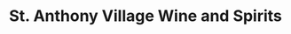 ---
title: "St. Anthony Village Wine and Spirits"
url: /st-anthony/st-anthony-village-wine-and-spirits/
shop: alcohol
---